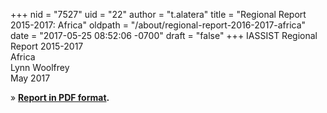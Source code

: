 +++
nid = "7527"
uid = "22"
author = "t.alatera"
title = "Regional Report 2015-2017: Africa"
oldpath = "/about/regional-report-2016-2017-africa"
date = "2017-05-25 08:52:06 -0700"
draft = "false"
+++
IASSIST Regional Report 2015-2017<br />
Africa<br />
Lynn Woolfrey<br />
May 2017

» **[Report in PDF format](/file/about/africa_regional_report_2015-2017.pdf).**




﻿
